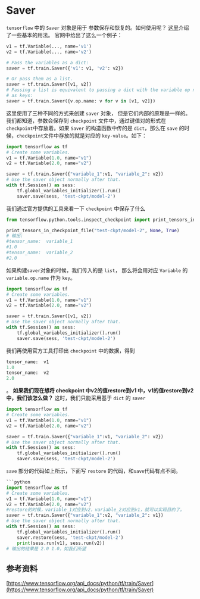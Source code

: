 # Saver
`tensorflow` 中的 `Saver` 对象是用于 参数保存和恢复的。如何使用呢？
[这里](http://blog.csdn.net/u012436149/article/details/52883747)介绍了一些基本的用法。
官网中给出了这么一个例子：
```python
v1 = tf.Variable(..., name='v1')
v2 = tf.Variable(..., name='v2')

# Pass the variables as a dict:
saver = tf.train.Saver({'v1': v1, 'v2': v2})

# Or pass them as a list.
saver = tf.train.Saver([v1, v2])
# Passing a list is equivalent to passing a dict with the variable op names
# as keys:
saver = tf.train.Saver({v.op.name: v for v in [v1, v2]})
```
这里使用了三种不同的方式来创建 `saver` 对象， 但是它们内部的原理是一样的。我们都知道，参数会保存到 `checkpoint` 文件中，通过键值对的形式在 `checkpoint`中存放着。如果 `Saver` 的构造函数中传的是 `dict`，那么在 `save` 的时候，`checkpoint`文件中存放的就是对应的 `key-value`。如下：
```python
import tensorflow as tf
# Create some variables.
v1 = tf.Variable(1.0, name="v1")
v2 = tf.Variable(2.0, name="v2")

saver = tf.train.Saver({"variable_1":v1, "variable_2": v2})
# Use the saver object normally after that.
with tf.Session() as sess:
    tf.global_variables_initializer().run()
    saver.save(sess, 'test-ckpt/model-2')
```
我们通过官方提供的工具来看一下 `checkpoint` 中保存了什么
```python
from tensorflow.python.tools.inspect_checkpoint import print_tensors_in_checkpoint_file

print_tensors_in_checkpoint_file("test-ckpt/model-2", None, True)
# 输出:
#tensor_name:  variable_1
#1.0
#tensor_name:  variable_2
#2.0
```
如果构建`saver`对象的时候，我们传入的是 `list`， 那么将会用对应 `Variable` 的 `variable.op.name` 作为 `key`。
```python
import tensorflow as tf
# Create some variables.
v1 = tf.Variable(1.0, name="v1")
v2 = tf.Variable(2.0, name="v2")

saver = tf.train.Saver([v1, v2])
# Use the saver object normally after that.
with tf.Session() as sess:
    tf.global_variables_initializer().run()
    saver.save(sess, 'test-ckpt/model-2')
```
我们再使用官方工具打印出 `checkpoint` 中的数据，得到
```python
tensor_name:  v1
1.0
tensor_name:  v2
2.0
```
。
**如果我们现在想将 checkpoint 中v2的值restore到v1 中，v1的值restore到v2中，我们该怎么做？**
这时，我们只能采用基于 `dict` 的 `saver`
```python
import tensorflow as tf
# Create some variables.
v1 = tf.Variable(1.0, name="v1")
v2 = tf.Variable(2.0, name="v2")

saver = tf.train.Saver({"variable_1":v1, "variable_2": v2})
# Use the saver object normally after that.
with tf.Session() as sess:
    tf.global_variables_initializer().run()
    saver.save(sess, 'test-ckpt/model-2')
```
`save` 部分的代码如上所示，下面写 `restore` 的代码，和`save`代码有点不同。
```python
```python
import tensorflow as tf
# Create some variables.
v1 = tf.Variable(1.0, name="v1")
v2 = tf.Variable(2.0, name="v2")
#restore的时候，variable_1对应到v2，variable_2对应到v1，就可以实现目的了。
saver = tf.train.Saver({"variable_1":v2, "variable_2": v1})
# Use the saver object normally after that.
with tf.Session() as sess:
    tf.global_variables_initializer().run()
    saver.restore(sess, 'test-ckpt/model-2')
    print(sess.run(v1), sess.run(v2))
# 输出的结果是 2.0 1.0，如我们所望
```

## 参考资料
[https://www.tensorflow.org/api_docs/python/tf/train/Saver](https://www.tensorflow.org/api_docs/python/tf/train/Saver)
